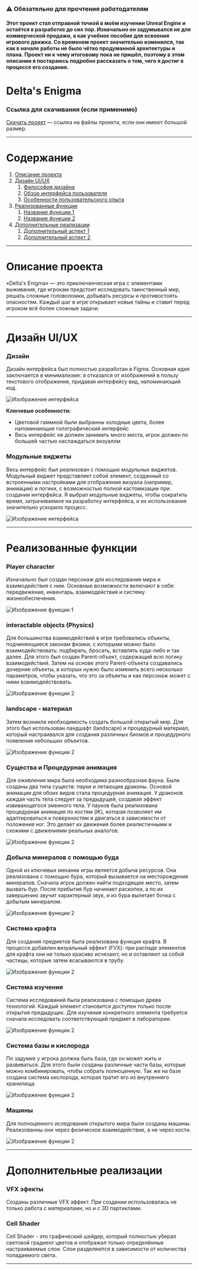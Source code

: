 ### ⚠️ Обязательно для прочтения работодателям
#### Этот проект стал отправной точкой в моём изучении Unreal Engine и остаётся в разработке до сих пор. Изначально он задумывался не для коммерческой продажи, а как учебное пособие для освоения игрового движка. Со временем проект значительно изменился, так как в начале работы не было чётко продуманной архитектуры и плана. Проект ни к чему итоговому пока не пришёл, поэтому в этом описании я постараюсь подробно рассказать о том, чего я достиг в процессе его создания.



# Delta's Enigma

### Ссылка для скачивания (если применимо)
[Скачать проект](#) — ссылка на файлы проекта, если они имеют большой размер.

---



# Содержание

1. [Описание проекта](#описание-проекта)
2. [Дизайн UI/UX](#дизайн-uiux)
   1. [Философия дизайна](#философия-дизайна)
   2. [Обзор интерфейса пользователя](#обзор-интерфейса-пользователя)
   3. [Особенности пользовательского опыта](#особенности-пользовательского-опыта)
3. [Реализованные функции](#реализованные-функции)
   1. [Название функции 1](#название-функции-1)
   2. [Название функции 2](#название-функции-2)
4. [Дополнительные реализации](#дополнительные-реализации)
   1. [Дополнительный аспект 1](#дополнительный-аспект-1)
   2. [Дополнительный аспект 2](#дополнительный-аспект-2)

---



# Описание проекта

«Delta's Enigma» — это приключенческая игра с элементами выживания, где игрокам предстоит исследовать таинственный мир, решать сложные головоломки, добывать ресурсы и противостоять опасностям. Каждый шаг в игре открывает новые тайны и ставит перед игроком всё более сложные задачи.

---



# Дизайн UI/UX

### Дизайн

Дизайн интерфейса был полностью разработан в Figma. Основная идея заключается в минимализме: я отказался от изображений в пользу текстового отображения, придавая интерфейсу вид, напоминающий код.

![Изображение интерфейса](путь_к_изображению)

**Ключевые особенности:**
- Цветовой гаммной были выбранны холодные цвета, более напоминающие голографический интерфейс
- Весь интерфейс не должен занимать много места, игрок должен по большей частью наслаждаться визуалом

### Модульные виджеты

Весь интерфейс был реализован с помощью модульных виджетов. Модульный виджет представляет собой элемент, созданный со встроенными настройками для отображения визуала (например, анимации) и логики, с возможностью полной кастомизации при создании интерфейса. Я выбрал модульные виджеты, чтобы сократить время, затрачиваемое на разработку интерфейса, и их использование значительно ускорило процесс.

![Изображение интерфейса](путь_к_изображению)

---



# Реализованные функции


###  Player character

Изначально был создан персонаж для исследования мира и взаимодействия с ним. Основные возможности включают в себя: передвижение, инвентарь, взаимодействия и систему жизнеобеспечения.

![Изображение функции 1](путь_к_изображению)


### interactable objects (Physics)

Для большинства взаимодействий в игре требовались объекты, подчиняющиеся законам физики, с которыми можно было взаимодействовать: подбирать, бросать, вставлять куда-либо и так далее. Для этого был создан Parent-объект, содержащий всю логику взаимодействий. Затем на основе этого Parent-объекта создавались дочерние объекты, в которых нужно было изменить всего несколько параметров, чтобы указать, что это за объекты и как персонаж может с ними взаимодействовать.

![Изображение функции 2](путь_к_изображению)


### landscape - материал

Затем возникла необходимость создать большой открытый мир. Для этого был использован ландшафт (landscape) и процедурный материал, который настраивался для создания различных биомов и процедурного появления небольших объектов.

![Изображение функции 2](путь_к_изображению)


### Существа и Процедурная анимация

Для оживления мира была необходима разнообразная фауна. Были созданы два типа существ: пауки и летающие драконы. Основой анимации для обоих видов стала процедурная анимация. У драконов каждая часть тела следует за предыдущей, создавая эффект извивающегося змеиного тела. У пауков была реализована процедурная анимация по костям (IK), которая позволяет им адаптироваться к поверхностям и двигаться в зависимости от положения ног. Это делает их движения более реалистичными и схожими с движениями реальных аналогов.

![Изображение функции 2](путь_к_изображению)


### Добыча минералов с помощью буда

Одной из ключевых механик игры является добыча ресурсов. Она реализована с помощью бура, который вызывается на месторождения минералов. Сначала игрок должен найти подходящее место, затем вызвать бур. После прибытия бур начинает раскопки, а по их завершению звучит характерный звук, и из бура вылетает бочка с добытым минералом.

![Изображение функции 2](путь_к_изображению)


### Система крафта

Для создания предметов была реализована функция крафта. В процессе добавлен визуальный эффект (FVX): при распаде элементов для крафта они не только красиво исчезают, но и оставляют за собой частицы, которые затем всасываются в трубу.

![Изображение функции 2](путь_к_изображению)


### Система изучения

Система исследований была реализована с помощью древа технологий. Каждый элемент становится доступен только после открытия предыдущих. Для изучения конкретного элемента требуется сначала исследовать соответствующий предмет в лаборатории.

![Изображение функции 2](путь_к_изображению)


### Система базы и кислорода

По задумке у игрока должна быть база, где он может жить и развиваться. Для этого были созданы различные части базы, которые можно комбинировать, чтобы собрать полноценную. Так же на базе создана система кислорода, которая тратит его из внутреннего хранилища.

![Изображение функции 2](путь_к_изображению)


### Машины

Для полноценного иследования открытого мира были созданы машины. Реализованны они через физическое взаимодействие, а не через кости.

![Изображение функции 2](путь_к_изображению)


---



# Дополнительные реализации

###  VFX эфекты

Созданы различные VFX эффект. При создании использовалась не только работа с материалами, но и с 3D партиклами.



### Cell Shader

Cell Shader - это графический шейдер, который полностью уберал световой градиент цветов и отображал только определённые настраиваемые слои. Слои разделяются в зависимости от количества попадаемого света.

---

